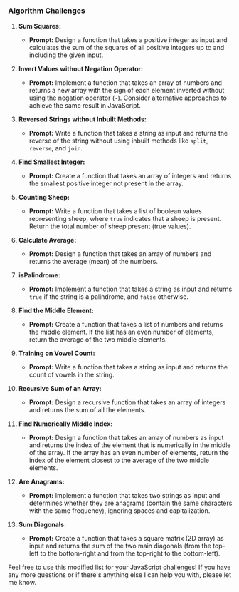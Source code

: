 ### Algorithm Challenges

1. **Sum Squares:**
   - **Prompt:** Design a function that takes a positive integer as input and calculates the sum of the squares of all positive integers up to and including the given input.

2. **Invert Values without Negation Operator:**
   - **Prompt:** Implement a function that takes an array of numbers and returns a new array with the sign of each element inverted without using the negation operator (`-`). Consider alternative approaches to achieve the same result in JavaScript.

3. **Reversed Strings without Inbuilt Methods:**
   - **Prompt:** Write a function that takes a string as input and returns the reverse of the string without using inbuilt methods like `split`, `reverse`, and `join`.

4. **Find Smallest Integer:**
   - **Prompt:** Create a function that takes an array of integers and returns the smallest positive integer not present in the array.

5. **Counting Sheep:**
   - **Prompt:** Write a function that takes a list of boolean values representing sheep, where `true` indicates that a sheep is present. Return the total number of sheep present (true values).

6. **Calculate Average:**
   - **Prompt:** Design a function that takes an array of numbers and returns the average (mean) of the numbers.

7. **isPalindrome:**
   - **Prompt:** Implement a function that takes a string as input and returns `true` if the string is a palindrome, and `false` otherwise.

8. **Find the Middle Element:**
   - **Prompt:** Create a function that takes a list of numbers and returns the middle element. If the list has an even number of elements, return the average of the two middle elements.

9. **Training on Vowel Count:**
   - **Prompt:** Write a function that takes a string as input and returns the count of vowels in the string.

10. **Recursive Sum of an Array:**
    - **Prompt:** Design a recursive function that takes an array of integers and returns the sum of all the elements.

11. **Find Numerically Middle Index:**
    - **Prompt:** Design a function that takes an array of numbers as input and returns the index of the element that is numerically in the middle of the array. If the array has an even number of elements, return the index of the element closest to the average of the two middle elements.

12. **Are Anagrams:**
    - **Prompt:** Implement a function that takes two strings as input and determines whether they are anagrams (contain the same characters with the same frequency), ignoring spaces and capitalization.

13. **Sum Diagonals:**
    - **Prompt:** Create a function that takes a square matrix (2D array) as input and returns the sum of the two main diagonals (from the top-left to the bottom-right and from the top-right to the bottom-left).

Feel free to use this modified list for your JavaScript challenges! If you have any more questions or if there's anything else I can help you with, please let me know.
